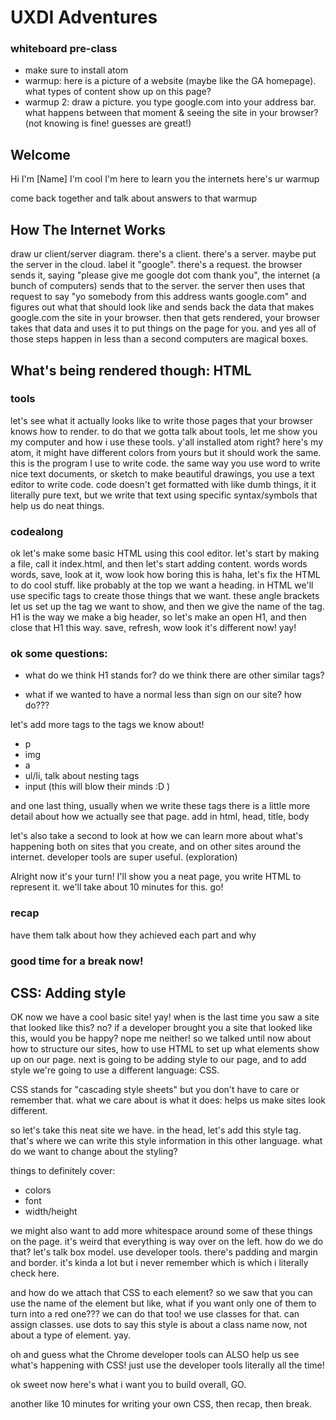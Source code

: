 # UXDI Adventures

### whiteboard pre-class
* make sure to install atom
* warmup: here is a picture of a website (maybe like the GA homepage). what types of content show up on this page?
* warmup 2: draw a picture. you type google.com into your address bar. what happens between that moment & seeing the site in your browser? (not knowing is fine! guesses are great!)

## Welcome
Hi I'm [Name] I'm cool I'm here to learn you the internets here's ur warmup

come back together and talk about answers to that warmup

## How The Internet Works
draw ur client/server diagram. there's a client. there's a server. maybe put the server in the cloud. label it "google". there's a request. the browser sends it, saying "please give me google dot com thank you", the internet (a bunch of computers) sends that to the server. the server then uses that request to say "yo somebody from this address wants google.com" and figures out what that should look like and sends back the data that makes google.com the site in your browser. then that gets rendered, your browser takes that data and uses it to put things on the page for you. and yes all of those steps happen in less than a second computers are magical boxes.

## What's being rendered though: HTML

### tools
let's see what it actually looks like to write those pages that your browser knows how to render. to do that we gotta talk about tools, let me show you my computer and how i use these tools. y'all installed atom right? here's my atom, it might have different colors from yours but it should work the same. this is the program I use to write code. the same way you use word to write nice text documents, or sketch to make beautiful drawings, you use a text editor to write code. code doesn't get formatted with like dumb things, it it literally pure text, but we write that text using specific syntax/symbols that help us do neat things.

### codealong
ok let's make some basic HTML using this cool editor. let's start by making a file, call it index.html, and then let's start adding content. words words words, save, look at it, wow look how boring this is haha, let's fix the HTML to do cool stuff. like probably at the top we want a heading. in HTML we'll use specific tags to create those things that we want. these angle brackets let us set up the tag we want to show, and then we give the name of the tag. H1 is the way we make a big header, so let's make an open H1, and then close that H1 this way. save, refresh, wow look it's different now! yay!

### ok some questions:

* what do we think H1 stands for? do we think there are other similar tags?

* what if we wanted to have a normal less than sign on our site? how do???

let's add more tags to the tags we know about!

* p
* img
* a
* ul/li, talk about nesting tags
* input (this will blow their minds :D )

and one last thing, usually when we write these tags there is a little more detail about how we actually see that page. add in html, head, title, body

let's also take a second to look at how we can learn more about what's happening both on sites that you create, and on other sites around the internet. developer tools are super useful. (exploration)

Alright now it's your turn! I'll show you a neat page, you write HTML to represent it. we'll take about 10 minutes for this. go!

### recap

have them talk about how they achieved each part and why

### good time for a break now!

## CSS: Adding style

OK now we have a cool basic site! yay! when is the last time you saw a site that looked like this? no? if a developer brought you a site that looked like this, would you be happy? nope me neither! so we talked until now about how to structure our sites, how to use HTML to set up what elements show up on our page. next is going to be adding style to our page, and to add style we're going to use a different language: CSS.

CSS stands for "cascading style sheets" but you don't have to care or remember that. what we care about is what it does: helps us make sites look different.

so let's take this neat site we have. in the head, let's add this style tag. that's where we can write this style information in this other language. what do we want to change about the styling?

things to definitely cover:
* colors
* font
* width/height

we might also want to add more whitespace around some of these things on the page. it's weird that everything is way over on the left. how do we do that? let's talk box model. use developer tools. there's padding and margin and border. it's kinda a lot but i never remember which is which i  literally check here.

and how do we attach that CSS to each element? so we saw that you can use the name of the element but like, what if you want only one of them to turn into a red one??? we can do that too! we use classes for that. can assign classes. use dots to say this style is about a class name now, not about a type of element. yay.

oh and guess what the Chrome developer tools can ALSO help us see what's happening with CSS! just use the developer tools literally all the time!

ok sweet now here's what i want you to build overall, GO.

another like 10 minutes for writing your own CSS, then recap, then break.
